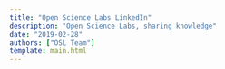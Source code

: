 ```yaml
---
title: "Open Science Labs LinkedIn"
description: "Open Science Labs, sharing knowledge"
date: "2019-02-28"
authors: ["OSL Team"]
template: main.html
---
```


<script>
  window.location.href = "https://www.linkedin.com/company/open-science-labs/";
</script>
